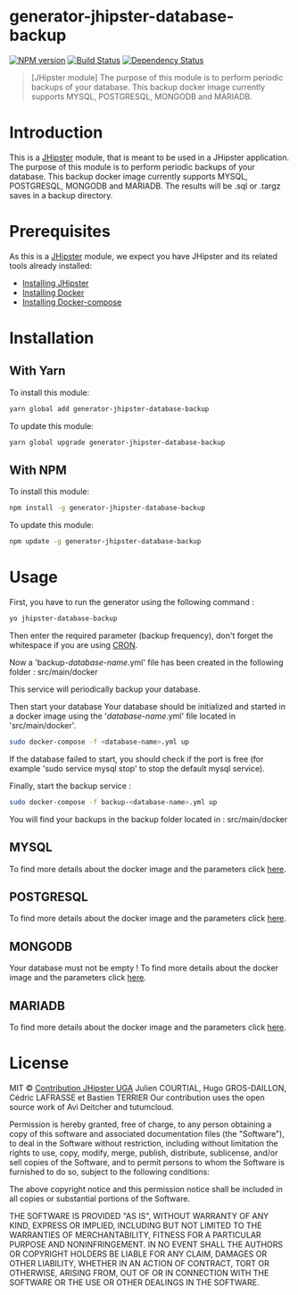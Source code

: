 # generator-jhipster-database-backup
[![NPM version][npm-image]][npm-url] [![Build Status][travis-image]][travis-url] [![Dependency Status][daviddm-image]][daviddm-url]
> [JHipster module] The purpose of this module is to perform periodic backups of your database. This backup docker image currently supports MYSQL, POSTGRESQL, MONGODB and MARIADB.

# Introduction

This is a [JHipster](http://jhipster.github.io/) module, that is meant to be used in a JHipster application. The purpose of this module is to perform periodic backups of your database. This backup docker image currently supports MYSQL, POSTGRESQL, MONGODB and MARIADB.
The results will be .sql or .targz saves in a backup directory.

# Prerequisites

As this is a [JHipster](http://jhipster.github.io/) module, we expect you have JHipster and its related tools already installed:

- [Installing JHipster](https://jhipster.github.io/installation.html)
- [Installing Docker](https://docs.docker.com/install/)
- [Installing Docker-compose](https://docs.docker.com/compose/install/)

# Installation

## With Yarn

To install this module:

```bash
yarn global add generator-jhipster-database-backup
```

To update this module:

```bash
yarn global upgrade generator-jhipster-database-backup
```

## With NPM

To install this module:

```bash
npm install -g generator-jhipster-database-backup
```

To update this module:

```bash
npm update -g generator-jhipster-database-backup
```

# Usage

First, you have to run the generator using the following command :

```bash
yo jhipster-database-backup
```

Then enter the required parameter (backup frequency), don't forget the whitespace if you are using [CRON](https://en.wikipedia.org/wiki/Cron).

Now a 'backup-_database-name_.yml' file has been created in the following folder : src/main/docker

This service will periodically backup your database.

Then start your database
Your database should be initialized and started in a docker image using the '_database-name_.yml' file located in 'src/main/docker'.
```bash
sudo docker-compose -f <database-name>.yml up
```
If the database failed to start, you should check if the port is free (for example 'sudo service mysql stop' to stop the default mysql service).

Finally, start the backup service :

```bash
sudo docker-compose -f backup-<database-name>.yml up
```

You will find your backups in the backup folder located in : src/main/docker

## MYSQL

To find more details about the docker image and the parameters click [here](https://hub.docker.com/r/deitch/mysql-backup).

## POSTGRESQL

To find more details about the docker image and the parameters click [here](https://hub.docker.com/r/contributionjhipster/docker-pg_dump).

## MONGODB

Your database must not be empty !
To find more details about the docker image and the parameters click [here](https://github.com/tutumcloud/mongodb-backup/tree/master).


## MARIADB

To find more details about the docker image and the parameters click [here]( https://hub.docker.com/r/deitch/mysql-backup).


# License

MIT © [Contribution JHipster UGA](https://github.com/contribution-jhipster-uga/)
Julien COURTIAL, Hugo GROS-DAILLON, Cédric LAFRASSE et Bastien TERRIER
Our contribution uses the open source work of Avi Deitcher and tutumcloud.

Permission is hereby granted, free of charge, to any person obtaining a copy of this software and associated documentation files (the "Software"), to deal in the Software without restriction, including without limitation the rights to use, copy, modify, merge, publish, distribute, sublicense, and/or sell copies of the Software, and to permit persons to whom the Software is furnished to do so, subject to the following conditions:

The above copyright notice and this permission notice shall be included in all copies or substantial portions of the Software.

THE SOFTWARE IS PROVIDED "AS IS", WITHOUT WARRANTY OF ANY KIND, EXPRESS OR IMPLIED, INCLUDING BUT NOT LIMITED TO THE WARRANTIES OF MERCHANTABILITY, FITNESS FOR A PARTICULAR PURPOSE AND NONINFRINGEMENT. IN NO EVENT SHALL THE AUTHORS OR COPYRIGHT HOLDERS BE LIABLE FOR ANY CLAIM, DAMAGES OR OTHER LIABILITY, WHETHER IN AN ACTION OF CONTRACT, TORT OR OTHERWISE, ARISING FROM, OUT OF OR IN CONNECTION WITH THE SOFTWARE OR THE USE OR OTHER DEALINGS IN THE SOFTWARE.

[npm-image]: https://img.shields.io/npm/v/generator-jhipster-database-backup.svg
[npm-url]: https://npmjs.org/package/generator-jhipster-database-backup
[travis-image]: https://travis-ci.org/contribution-jhipster-uga/generator-jhipster-database-backup.svg?branch=master
[travis-url]: https://travis-ci.org/contribution-jhipster-uga/generator-jhipster-database-backup
[daviddm-image]: https://david-dm.org/contribution-jhipster-uga/generator-jhipster-database-backup.svg?theme=shields.io
[daviddm-url]: https://david-dm.org/contribution-jhipster-uga/generator-jhipster-database-backup
